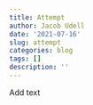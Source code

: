```yaml
---
title: Attempt
author: Jacob Udell
date: '2021-07-16'
slug: attempt
categories: blog
tags: []
description: ''
---
```


Add text
